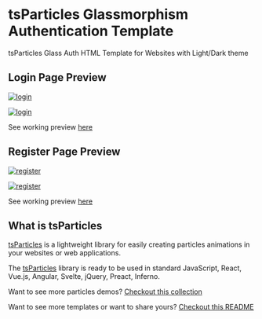 # tsParticles Glassmorphism Authentication Template

tsParticles Glass Auth HTML Template for Websites with Light/Dark theme

## Login Page Preview

[![login](https://raw.githubusercontent.com/tsparticles/auth-template/master/__screenshots/login_light.png?raw=true)](https://tsparticles.github.io/glass-auth-template/login.html)

[![login](https://raw.githubusercontent.com/tsparticles/auth-template/master/__screenshots/login_dark.png?raw=true)](https://tsparticles.github.io/glass-auth-template/login.html)

See working preview [here](https://tsparticles.github.io/glass-auth-template/login.html)

## Register Page Preview

[![register](https://raw.githubusercontent.com/tsparticles/auth-template/master/__screenshots/register_light.png?raw=true)](https://tsparticles.github.io/glass-auth-template/register.html)

[![register](https://raw.githubusercontent.com/tsparticles/auth-template/master/__screenshots/register_dark.png?raw=true)](https://tsparticles.github.io/glass-auth-template/register.html)

See working preview [here](https://tsparticles.github.io/glass-auth-template/register.html)

## What is tsParticles

[tsParticles](https://github.com/matteobruni/tsparticles) is a lightweight library for easily creating particles animations in your websites or web applications.

The [tsParticles](https://github.com/matteobruni/tsparticles) library is ready to be used in standard JavaScript, React, Vue.js, Angular, Svelte, jQuery, Preact, Inferno.

Want to see more particles demos? [Checkout this collection](https://codepen.io/collection/DPOage)

Want to see more templates or want to share yours? [Checkout this README](https://github.com/tsparticles/templates)

